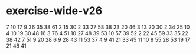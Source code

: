 # exercise-wide-v26
7
10
17
9
36
35
38
61
2
15
30
2
33
27
58
38
23
20
46
3
13
20
30
2
34
25
10
4
10
19
30
48
16
3
76
4
51
10
27
48
39
53
10
57
39
52
2
22
45
59
33
35
22
38
42
7
51
9
20
28
6
9
28
43
11
53
37
4
9
41
21
33
45
11
10
8
55
28
53
19
17
21
48
41
